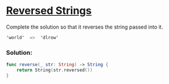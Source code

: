 # [Reversed Strings](https://www.codewars.com/kata/5168bb5dfe9a00b126000018/train/swift)

Complete the solution so that it reverses the string passed into it.
```swift
'world'  =>  'dlrow'
```

### Solution:
```swift
func reverse(_ str: String) -> String {
    return String(str.reversed())
}
```
